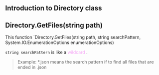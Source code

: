 ## Introduction to Directory class

## Directory.GetFiles(string path)

This function `Directory.GetFiles(string path, string searchPattern, System.IO.EnumerationOptions enumerationOptions)

`string searchPattern` is like a <span style="color:#f5a5f5">wildcard</span> . 

> Example: \*.json means the search pattern if to find all  files that are ended in .json


